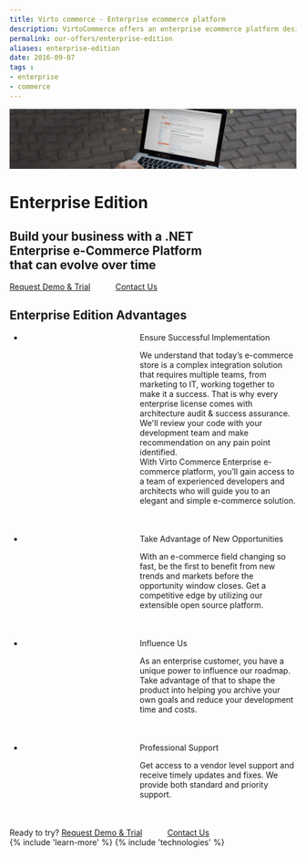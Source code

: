 ```yaml
---
title: Virto commerce - Enterprise ecommerce platform
description: VirtoCommerce offers an enterprise ecommerce platform designed to expand sales with simple and exciting ecommerce solutions.
permalink: our-offers/enterprise-edition
aliases: enterprise-edition
date: 2016-09-07
tags : 
- enterprise
- commerce
---
```

<div class="slider">
	<img alt="" src="../assets/images/bg-enterprise.jpg" class="slider-bg">
	<div class="responsive">
		<div class="slider-info">
			<h1 class="slider-title">Enterprise Edition</h1>
			<h2 class="slider-descr">
				Build your business with a .NET <br /> 
				Enterprise e-Commerce Platform <br /> 
				that can evolve over time
			</h2>
			<a class="button fill" href="/try-now" id="href_1" style="margin-right: 40px;">Request Demo & Trial</a>
			<a class="button fill" href="/contact-us">Contact Us</a>
		</div>
	</div>
</div>
<!-- Proposal -->
<div class="proposal __responsive">
	<h2 class="head-title">Enterprise Edition Advantages</h2>
	<ul class="list">
		<li class="list-item team" style="padding-left:205px; margin-bottom: 50px;">
			<div class="proposal-ico"></div>
			<p class="proposal-title">Ensure Successful Implementation</p>
			<p class="proposal-descr">
				We understand that today’s e-commerce store is a complex integration solution that requires multiple teams, 
				from marketing to IT, working together to make it a success. That is why every enterprise license comes with
				architecture audit & success assurance. We'll review your code with your development team and make recommendation
				on any pain point identified. 
				<br/>
				With Virto Commerce Enterprise e-commerce 
				platform, you’ll gain access to a team of experienced developers and architects who will guide you to an 
				elegant and simple e-commerce solution.
			</p>
		</li>
		<li class="list-item updates" style="padding-left:205px; margin-bottom: 50px;">
			<div class="proposal-ico"></div>
			<p class="proposal-title">Take Advantage of New Opportunities</p>
			<p class="proposal-descr">
				With an e-commerce field changing so fast, be the first to benefit from new trends and markets before the
				opportunity window closes. Get a competitive edge by utilizing our extensible open source platform.
			</p>
		</li>
		<li class="list-item dev" style="padding-left:205px; margin-bottom: 50px;">
			<div class="proposal-ico"></div>
			<p class="proposal-title">Influence Us</p>
			<p class="proposal-descr">
				As an enterprise customer, you have a unique power to influence our roadmap. Take advantage of that to shape 
				the product into helping you archive your own goals and reduce your development time and costs.
			</p>
		</li>
		<li class="list-item support" style="padding-left:205px; margin-bottom: 50px;">
			<div class="proposal-ico"></div>
			<p class="proposal-title">Professional Support</p>
			<p class="proposal-descr">
				Get access to a vendor level support and receive timely updates and fixes. We provide both standard and priority 
				support.
			</p>
		</li>
	</ul>
</div>
<div class="try-it">
	<span class="try-it-text">Ready to try?</span>
	<a class="button fill" href="/try-now" id="href_1" style="margin-right: 40px;">Request Demo & Trial</a>
	<a class="button fill" href="/contact-us">Contact Us</a>
</div>
{% include 'learn-more' %}
{% include 'technologies' %}